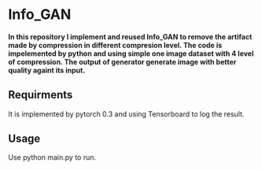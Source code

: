 # Info_GAN
#### In this repository I implement and reused Info_GAN to remove the artifact made by compression in different compresion level. The code is impelemented by python and using simple one image dataset with 4 level of compression. The output of generator generate image with better quality againt its input.

## Requirments
It is implemented by pytorch 0.3 and using Tensorboard to log the result.
</br>
## Usage
Use python main.py to run.
